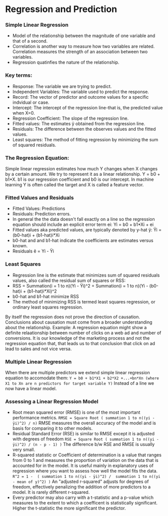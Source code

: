 # Regression and Prediction

### Simple Linear Regression
- Model of the relationship between the magnitude of one variable and that of a second.
- Correlation is another way to measure how two variables are related. Correlation measures the strength of an association between two variables.
- Regression quatinfies the nature of the relationship.

### Key terms:
- Response: The variable we are trying to predict.
- Independent Variables: The variable used to predict the response.
- Record: The vector of predictor and outcome values for a specific indvidual or case.
- Intercept: The intercept of the regression line-that is, the predicted value when X=0.
- Regression Coefficient: The slope of the regression line.
- Fitted values: The estimates ÿ obtained from the regression line.
- Residuals: The difference between the observes values and the fitted values.
- Least squares: The method of fitting  regression by minimizing the sum of squared residuals.

### The Regression Equation:
Simple linear regression estimates how much Y changes when X changes by a certain amount. We try to represent it as a linear relationship. Y = b0 + b1*X. b1 is our regression coefficient and b0 is our intercept. In machine learning Y is often called the target and X is called a feature vector.

### Fitted Values and Residuals
- Fitted Values: Predictions
- Residuals: Prediction errors.
- In general the the data doesn't fall exactly on a line so the regression equation should include an explicit error term ei:
    Yi = b0 + b1*Xi + ei
- Fitted values aka predicted values, are typically denoted by y-hat ÿ: 
    Ÿi = (b0-hat)i + (b1-hat)i*Xi
- b0-hat and and b1-hat indicate the coefficients are estimates versus known.
- Residuals ê = Yi - Ÿi

### Least Squares
- Regression line is the estimate that minimizes sum of squared residuals values, also called the residual sum of squares or RSS:
- RSS = Summation(i = 1 to n)(Yi - Ÿi)^2 = Summation(i = 1 to n)(Yi - (b0-hat)i + (b1-hat)i*Xi)^2
- b0-hat and b1-hat minimize RSS
- The method of minimizing RSS is termed least squares regression, or ordinary least squares regression.

By itself the regression does not prove the direction of causation. Conclusions about causation must come from a broader understanding about the relationship. Example: A regression equation might show a definite relaationship between number of clicks on a web ad and number of conversions. It is our knowledge of the marketing process and not the regression equation that, that leads us to that conclusion that click on ad lead to sales and not vice versa.

### Multiple Linear Regression
When there are multiple predictors we extend simple linear regression equation to accomodate them:
```Y = b0 + b1*X1 + b2*X2 +...+bn*Xn (where X1 to Xn are n predictors for target variable Y)```
Instead of a line we now have a linear model.

### Assessing a Linear Regression Model
- Root mean squared error (RMSE) is one of the most important performance metrics. 
  ```RMSE = Square Root ( summation 1 to n((yi - ÿi)^2) / n)```
  RMSE measures the overall accuracy of the model and is basis for comparing it to other models.
- Residual Standard Error (RSE) is similar to RMSE except it is adjusted with degrees of freedom
  ```RSE = Square Root ( summation 1 to n((yi - ÿi)^2) / (n - p - 1) )```
  The difference b/w RSE and RMSE is usually very small.
- R-squared statistic or Coefficient of determination is a value that ranges from 0 to 1 and measures the proportion of variation on the data that is accounted for in the model. It is useful mainly in explanatory uses of regression where you want to assess how well the model fits the data.
  ```R^2 = 1 -  ( summation 1 to n((yi - ÿi)^2) /  summation 1 to n((yi - mean of y)^2) )```
An "adjusted r-squared" adjusts for degrees of freedom, effectively penalizing the addition of more predictors to a model. It is rarely different r-squared.
- Every predictor may also carry with a t-statistic and a p-value which measures to the extent to which a coefficent is statistically significant. Higher the t-statistic the more significant the predictor.
  